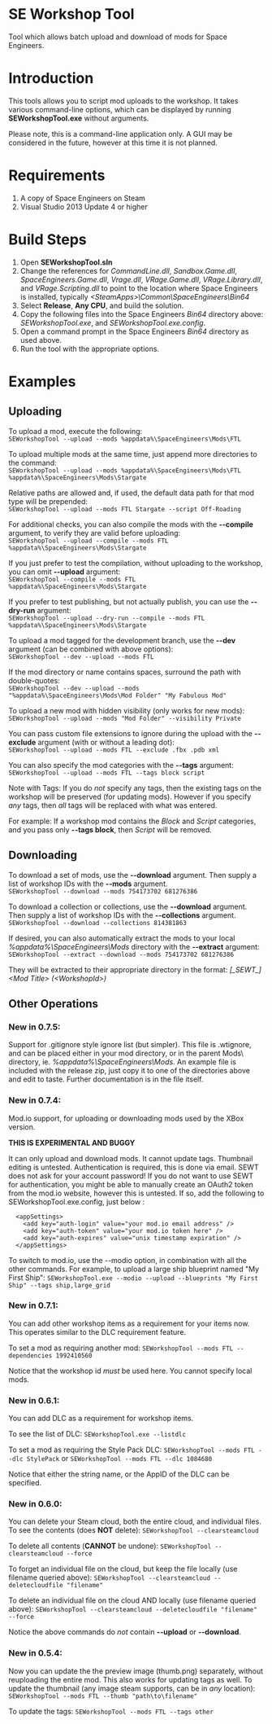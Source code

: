 # SE Workshop Tool
Tool which allows batch upload and download of mods for Space Engineers.

# Introduction
This tools allows you to script mod uploads to the workshop.
It takes various command-line options, which can be displayed by running **SEWorkshopTool.exe** without arguments.

Please note, this is a command-line application only. A GUI may be considered in the future, however at this time it is not planned.

# Requirements
1. A copy of Space Engineers on Steam
2. Visual Studio 2013 Update 4 or higher

# Build Steps
1. Open **SEWorkshopTool.sln**
2. Change the references for *CommandLine.dll*, *Sandbox.Game.dll*, *SpaceEngineers.Game.dll*, *Vrage.dll*, *VRage.Game.dll*, *VRage.Library.dll*, and *VRage.Scripting.dll* to point to the location where Space Engineers is installed, typically *&lt;SteamApps&gt;\Common\SpaceEngineers\Bin64*
3. Select **Release**, **Any CPU**, and build the solution.
4. Copy the following files into the Space Engineers *Bin64* directory above: *SEWorkshopTool.exe*, and *SEWorkshopTool.exe.config*.
5. Open a command prompt in the Space Engineers *Bin64* directory as used above.
6. Run the tool with the appropriate options.

# Examples

## Uploading
To upload a mod, execute the following:  
`SEWorkshopTool --upload --mods %appdata%\SpaceEngineers\Mods\FTL`

To upload multiple mods at the same time, just append more directories to the command:  
`SEWorkshopTool --upload --mods %appdata%\SpaceEngineers\Mods\FTL %appdata%\SpaceEngineers\Mods\Stargate`

Relative paths are allowed and, if used, the default data path for that mod type will be prepended:  
`SEWorkshopTool --upload --mods FTL Stargate --script Off-Roading`

For additional checks, you can also compile the mods with the **--compile** argument, to verify they are valid before uploading:  
`SEWorkshopTool --upload --compile --mods FTL %appdata%\SpaceEngineers\Mods\Stargate`

If you just prefer to test the compilation, without uploading to the workshop, you can omit **--upload** argument:  
`SEWorkshopTool --compile --mods FTL %appdata%\SpaceEngineers\Mods\Stargate`

If you prefer to test publishing, but not actually publish, you can use the **--dry-run** argument:  
`SEWorkshopTool --upload --dry-run --compile --mods FTL %appdata%\SpaceEngineers\Mods\Stargate`

To upload a mod tagged for the development branch, use the **--dev** argument (can be combined with above options):  
`SEWorkshopTool --dev --upload --mods FTL`

If the mod directory or name contains spaces, surround the path with double-quotes:  
`SEWorkshopTool --dev --upload --mods "%appdata%\SpaceEngineers\Mods\Mod Folder" "My Fabulous Mod"`

To upload a new mod with hidden visibility (only works for new mods):  
`SEWorkshopTool --upload --mods "Mod Folder" --visibility Private`

You can pass custom file extensions to ignore during the upload with the **--exclude** argument (with or without a leading dot):  
`SEWorkshopTool --upload --mods FTL --exclude .fbx .pdb xml`

You can also specify the mod categories with the **--tags** argument:  
`SEWorkshopTool --upload --mods FTL --tags block script`

Note with Tags:
If you do *not* specify any tags, then the existing tags on the workshop will be preserved (for updating mods). However if you specify *any* tags, then *all* tags will be replaced with what was entered.

For example: If a workshop mod contains the *Block* and *Script* categories, and you pass only **--tags block**, then *Script* will be removed.

## Downloading
To download a set of mods, use the **--download** argument. Then supply a list of workshop IDs with the **--mods** argument.  
`SEWorkshopTool --download --mods 754173702 681276386`

To download a collection or collections, use the **--download** argument. Then supply a list of workshop IDs with the **--collections** argument.  
`SEWorkshopTool --download --collections 814381863`

If desired, you can also automatically extract the mods to your local *%appdata%\SpaceEngineers\Mods* directory with the **--extract** argument:  
`SEWorkshopTool --extract --download --mods 754173702 681276386`

They will be extracted to their appropriate directory in the format: *[\_SEWT\_] &lt;Mod Title&gt; (&lt;WorkshopId&gt;)*

## Other Operations
### New in 0.7.5:
Support for .gitignore style ignore list (but simpler). This file is .wtignore, and can be placed either in your mod directory, or in the parent Mods\ directory, ie. *%appdata%\SpaceEngineers\Mods*.
An example file is included with the release zip, just copy it to one of the directories above and edit to taste. Further documentation is in the file itself.

### New in 0.7.4:
Mod.io support, for uploading or downloading mods used by the XBox version.

**THIS IS EXPERIMENTAL AND BUGGY**

It can only upload and download mods. It cannot update tags. Thumbnail editing is untested.
Authentication is required, this is done via email. SEWT does not ask for your account password!
If you do not want to use SEWT for authentication, you might be able to manually create an OAuth2 token from the mod.io website, however this is untested.
If so, add the following to SEWorkshopTool.exe.config, just below :

```
  <appSettings>
    <add key="auth-login" value="your mod.io email address" />
    <add key="auth-token" value="your mod.io token here" />
    <add key="auth-expires" value="unix timestamp expiration" />
  </appSettings>
```
To switch to mod.io, use the --modio option, in combination with all the other commands.
For example, to upload a large ship blueprint named "My First Ship":
`SEWorkshopTool.exe --modio --upload --blueprints "My First Ship" --tags ship,large_grid`

### New in 0.7.1:
You can add other workshop items as a requirement for your items now.
This operates similar to the DLC requirement feature.

To set a mod as requiring another mod:
`SEWorkshopTool --mods FTL --dependencies 1992410560`

Notice that the workshop id *must* be used here. You cannot specify local mods.

### New in 0.6.1:
You can add DLC as a requirement for workshop items.

To see the list of DLC:
`SEWorkshopTool.exe --listdlc`

To set a mod as requiring the Style Pack DLC:
`SEWorkshopTool --mods FTL --dlc StylePack`
or
`SEWorkshopTool --mods FTL --dlc 1084680`

Notice that either the string name, or the AppID of the DLC can be specified.

### New in 0.6.0:
You can delete your Steam cloud, both the entire cloud, and individual files.
To see the contents (does **NOT** delete):
`SEWorkshopTool --clearsteamcloud`

To delete all contents (**CANNOT** be undone):
`SEWorkshopTool --clearsteamcloud --force`

To forget an individual file on the cloud, but keep the file locally (use filename queried above):
`SEWorkshopTool --clearsteamcloud --deletecloudfile "filename"`

To delete an individual file on the cloud AND locally (use filename queried above):
`SEWorkshopTool --clearsteamcloud --deletecloudfile "filename" --force`

Notice the above commands do *not* contain **--upload** or **--download**.

### New in 0.5.4:
Now you can update the the preview image (thumb.png) separately, without reuploading the entire mod.
This also works for updating tags as well.
To update the thumbnail (any image steam supports, can be in *any* location):
`SEWorkshopTool --mods FTL --thumb "path\to\filename"`

To update the tags:
`SEWorkshopTool --mods FTL --tags other`
